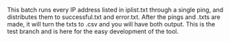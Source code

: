 This batch runs every IP address listed in iplist.txt through a single ping, and distributes them to successful.txt and error.txt. After the pings and .txts are made, it will turn the txts to .csv and you will have both output.
This is the test branch and is here for the easy development of the tool.
